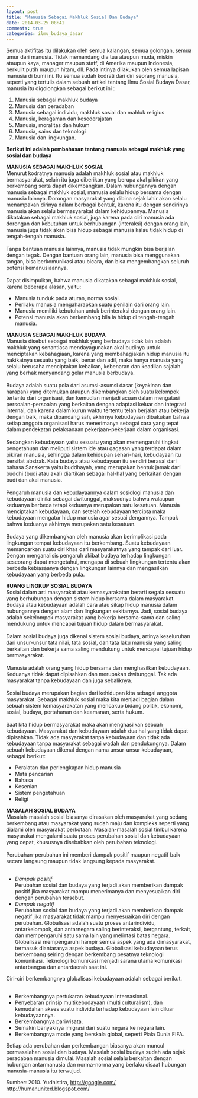 ```yaml
---
layout: post
title: "Manusia Sebagai Makhluk Sosial Dan Budaya"
date: 2014-03-25 08:41
comments: true
categories: ilmu_budaya_dasar
---
```


Semua aktifitas itu dilakukan oleh semua kalangan, semua golongan, semua umur dari manusia. Tidak memandang dia tua ataupun muda, miskin ataupun kaya, manager maupun staff, di Amerika maupun Indonesia, berkulit putih maupun hitam, dll. Pada intinya dilakukan oleh semua lapisan manusia di bumi ini. Itu semua sudah kodrati dari diri seorang manusia, seperti yang tertulis dalam sebuah artikel tentang Ilmu Sosial Budaya Dasar, manusia itu digolongkan sebagai berikut ini :

<!--more-->

1. Manusia sebagai makhluk budaya
2. Manusia dan peradaban
3. Manusia sebagai individu, makhluk sosial dan mahluk religius
4. Manusia, keragaman dan kesederajatan
5. Manusia, moralitas dan hukum
6. Manusia, sains dan teknologi
7. Manusia dan lingkungan.

<b>Berikut ini adalah pembahasan tentang manusia sebagai makhluk yang sosial dan budaya</b>

<p>
<b>MANUSIA SEBAGAI MAKHLUK SOSIAL</b><br />
Menurut kodratnya manusia adalah makhluk sosial atau makhluk bermasyarakat, selain itu juga diberikan yang berupa akal pikiran yang berkembang serta dapat dikembangkan. Dalam hubungannya dengan manusia sebagai makhluk sosial, manusia selalu hidup bersama dengan manusia lainnya. Dorongan masyarakat yang dibina sejak lahir akan selalu menampakan dirinya dalam berbagai bentuk, karena itu dengan sendirinya manusia akan selalu bermasyarakat dalam kehidupannya. Manusia dikatakan sebagai makhluk sosial, juga karena pada diri manusia ada dorongan dan kebutuhan untuk berhubungan (interaksi) dengan orang lain, manusia juga tidak akan bisa hidup sebagai manusia kalau tidak hidup di tengah-tengah manusia.<br /><br />
Tanpa bantuan manusia lainnya, manusia tidak mungkin bisa berjalan dengan tegak. Dengan bantuan orang lain, manusia bisa menggunakan tangan, bisa berkomunikasi atau bicara, dan bisa mengembangkan seluruh potensi kemanusiaannya.<br /><br />
Dapat disimpulkan, bahwa manusia dikatakan sebagai makhluk sosial, karena beberapa alasan, yaitu:
<ul>
<li>Manusia tunduk pada aturan, norma sosial.</li>
<li>Perilaku manusia mengaharapkan suatu penilain dari orang lain.</li>
<li>Manusia memiliki kebutuhan untuk berinteraksi dengan orang lain.</li>
<li>Potensi manusia akan berkembang bila ia hidup di tengah-tengah manusia.</li>
</ul>
</p>

<p>
<b>MANUSIA SEBAGAI MAKHLUK BUDAYA</b><br />
Manusia disebut sebagai makhluk yang berbudaya tidak lain adalah makhluk yang senantiasa mendayagunakan akal budinya untuk menciptakan kebahagiaan, karena yang membahagiakan hidup manusia itu hakikatnya sesuatu yang baik, benar dan adil, maka hanya manusia yang selalu berusaha menciptakan kebaikan, kebenaran dan keadilan sajalah yang berhak menyandang gelar manusia berbudaya.<br /><br />
Budaya adalah suatu pola dari asumsi-asumsi dasar (keyakinan dan harapan) yang ditemukan ataupun dikembangkan oleh suatu kelompok tertentu dari organisasi, dan kemudian menjadi acuan dalam mengatasi persoalan-persoalan yang berkaitan dengan adaptasi keluar dan integrasi internal, dan karena dalam kurun waktu tertentu telah berjalan atau bekerja dengan baik, maka dipandang sah, akhirnya kebudayaan dibakukan bahwa setiap anggota organisasi harus menerimanya sebagai cara yang tepat dalam pendekatan pelaksanaan pekerjaan-pekerjaan dalam organisasi.<br /><br />
Sedangkan kebudayaan yaitu sesuatu yang akan memengaruhi tingkat pengetahuan dan meliputi sistem ide atau gagasan yang terdapat dalam pikiran manusia, sehingga dalam kehidupan sehari-hari, kebudayaan itu bersifat abstrak. Kata budaya atau kebudayaan itu sendiri berasal dari bahasa Sanskerta yaitu buddhayah, yang merupakan bentuk jamak dari buddhi (budi atau akal) diartikan sebagai hal-hal yang berkaitan dengan budi dan akal manusia.<br /><br />
Pengaruh manusia dan kebudayaannya dalam sosiologi manusia dan kebudayaan dinilai sebagai dwitunggal, maksudnya bahwa walaupun keduanya berbeda tetapi keduanya merupakan satu kesatuan. Manusia menciptakan kebudayaan, dan setelah kebudayaan tercipta maka kebudayaan mengatur hidup manusia agar sesuai dengannya. Tampak bahwa keduanya akhirnya merupakan satu kesatuan. <br /><br />
Budaya yang dikembangkan oleh manusia akan berimplikasi pada lingkungan tempat kebudayaan itu berkembang. Suatu kebudayaan memancarkan suatu ciri khas dari masyarakatnya yang tampak dari luar. Dengan menganalisis pengaruh akibat budaya terhadap lingkungan seseorang dapat mengetahui, mengapa di sebuah lingkungan tertentu akan berbeda kebiasaanya dengan lingkungan lainnya dan mengasilkan kebudayaan yang berbeda pula. 
</p>

<p>
<b>RUANG LINGKUP SOSIAL BUDAYA</b><br />
Sosial dalam arti masyarakat atau kemasyarakatan berarti segala sesuatu yang berhubungan dengan sistem hidup bersama dalam masyarakat. Budaya atau kebudayaan adalah cara atau sikap hidup manusia dalam hubungannya dengan alam dan lingkungan sekitarnya. Jadi, sosial budaya adalah sekelompok masyarakat yang bekerja bersama-sama dan saling mendukung untuk mencapai tujuan hidup dalam bermasyarakat.<br /><br />
Dalam sosial budaya juga dikenal sistem sosial budaya, artinya keseluruhan dari unsur-unsur tata nilai, tata sosial, dan tata laku manusia yang saling berkaitan dan bekerja sama saling mendukung untuk mencapai tujuan hidup bermasyarakat.<br /><br />
Manusia adalah orang yang hidup bersama dan menghasilkan kebudayaan. Keduanya tidak dapat dipisahkan dan merupakan dwitunggal. Tak ada masyarakat tanpa kebudayaan dan juga sebaliknya.<br /><br />
Sosial budaya merupakan bagian dari kehidupan kita sebagai anggota masyarakat. Sebagai makhluk sosial maka kita menjadi bagian dalam sebuah sistem kemasyarakatan yang mencakup bidang politik, ekonomi, sosial, budaya, pertahanan dan keamanan, serta hukum.<br /><br />
Saat kita hidup bermasyarakat maka akan menghasilkan sebuah kebudayaan. Masyarakat dan kebudayaan adalah dua hal yang tidak dapat dipisahkan. Tidak ada masyarakat tanpa kebudayaan dan tidak ada kebudayaan tanpa masyarakat sebagai wadah dan pendukungnya. Dalam sebuah kebudayaan dikenal dengan nama unsur-unsur kebudayaan, sebagai berikut:
<ul>
<li>Peralatan dan perlengkapan hidup manusia</li>
<li>Mata pencarian</li>
<li>Bahasa</li>
<li>Kesenian</li>
<li>Sistem pengetahuan</li>
<li>Religi</li>
</ul>
</p>

<p>
<b>MASALAH SOSIAL BUDAYA</b><br />
Masalah-masalah sosial biasanya dirasakan oleh masyarakat yang sedang berkembang atau masyarakat yang sudah maju dan kompleks seperti yang dialami oleh masyarakat perkotaan. Masalah-masalah sosial timbul karena masyarakat mengalami suatu proses perubahan sosial dan kebudayaan yang cepat, khususnya disebabkan oleh perubahan teknologi.<br /><br />
Perubahan-perubahan ini memberi dampak positif maupun negatif baik secara langsung maupun tidak langsung kepada masyarakat.<br /><br />
<ul>
<li>
<i>Dampak positif</i><br />
Perubahan sosial dan budaya yang terjadi akan memberikan dampak positif jika masyarakat mampu menerimanya dan menyesuaikan diri dengan perubahan tersebut.
</li>
<li>
<i>Dampak negatif</i><br />
Perubahan sosial dan budaya yang terjadi akan memberikan dampak negatif jika masyarakat tidak mampu menyesuaikan diri dengan perubahan.
Globalisasi adalah suatu proses antarindividu, antarkelompok, dan antarnegara saling berinteraksi, bergantung, terkait, dan mempengaruhi satu sama lain yang melintasi batas negara.
Globalisasi mempengaruhi hampir semua aspek yang ada dimasyarakat, termasuk diantaranya aspek budaya. Globalisasi kebudayaan terus berkembang seiring dengan berkembang pesatnya teknologi komunikasi. Teknologi komunikasi menjadi sarana utama komunikasi antarbangsa dan antardaerah saat ini.
</li>
</ul>
Ciri-ciri berkembangnya globalisasi kebudayaan adalah sebagai berikut.<br /><br />
<ul>
<li>Berkembangnya pertukaran kebudayaan internasional.</li>
<li>Penyebaran prinsip multikebudayaan (multi culturalism), dan kemudahan akses suatu individu terhadap kebudayaan lain diluar kebudayaannya.</li>
<li>Berkembangnya pariwisata.</li>
<li>Semakin banyaknya imigrasi dari suatu negara ke negara lain.</li>
<li>Berkembangnya mode yang berskala global, seperti Piala Dunia FIFA.</li>
</ul>
Setiap ada perubahan dan perkembangan biasanya akan muncul permasalahan sosial dan budaya. Masalah sosial budaya sudah ada sejak peradaban manusia dimulai. Masalah sosial selalu berkaitan dengan hubungan antarmanusia dan norma-norma yang berlaku disaat hubungan manusia-manusia itu terwujud.
</p>

Sumber: 2010. Yudhistira, http://google.com/, http://humanunited.blogspot.com/
